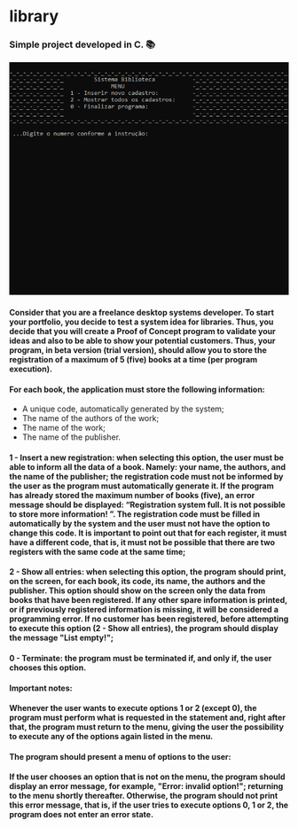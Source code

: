 # library

### Simple project developed in C. 📚 

<img alt="Library" src="githubAssets/foto.png" />

#### Consider that you are a freelance desktop systems developer. To start your portfolio, you decide to test a system idea for libraries. Thus, you decide that you will create a Proof of Concept program to validate your ideas and also to be able to show your potential customers. Thus, your program, in beta version (trial version), should allow you to store the registration of a maximum of 5 (five) books at a time (per program execution).
 
#### For each book, the application must store the following information:
* A unique code, automatically generated by the system;
* The name of the authors of the work;
* The name of the work;
* The name of the publisher.
#### 1 - Insert a new registration: when selecting this option, the user must be able to inform all the data of a book. Namely: your name, the authors, and the name of the publisher; the registration code must not be informed by the user as the program must automatically generate it. If the program has already stored the maximum number of books (five), an error message should be displayed: “Registration system full. It is not possible to store more information! ”. The registration code must be filled in automatically by the system and the user must not have the option to change this code. It is important to point out that for each register, it must have a different code, that is, it must not be possible that there are two registers with the same code at the same time;
 
#### 2 - Show all entries: when selecting this option, the program should print, on the screen, for each book, its code, its name, the authors and the publisher. This option should show on the screen only the data from books that have been registered. If any other spare information is printed, or if previously registered information is missing, it will be considered a programming error. If no customer has been registered, before attempting to execute this option (2 - Show all entries), the program should display the message "List empty!";
 
#### 0 - Terminate: the program must be terminated if, and only if, the user chooses this option.

#### Important notes:
#### Whenever the user wants to execute options 1 or 2 (except 0), the program must perform what is requested in the statement and, right after that, the program must return to the menu, giving the user the possibility to execute any of the options again listed in the menu.
#### The program should present a menu of options to the user:
#### If the user chooses an option that is not on the menu, the program should display an error message, for example, "Error: invalid option!"; returning to the menu shortly thereafter. Otherwise, the program should not print this error message, that is, if the user tries to execute options 0, 1 or 2, the program does not enter an error state.
